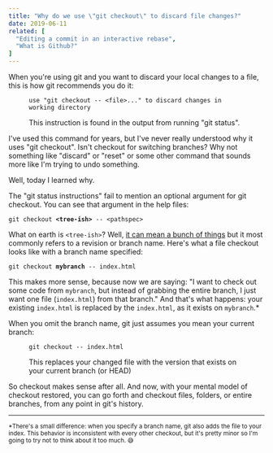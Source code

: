 ```yaml
---
title: "Why do we use \"git checkout\" to discard file changes?"
date: 2019-06-11
related: [
  "Editing a commit in an interactive rebase",
  "What is Github?"
]
---
```


When you're using git and you want to discard your local changes to a file, this is how git recommends you do it:

<figure>
  <pre><code>use "git checkout -- &lt;file&gt;..." to discard changes in working directory</code></pre>
  <figcaption>This instruction is found in the output from running "git status".</figcaption>
</figure>

I've used this command for years, but I've never really understood why it uses "git checkout". Isn't checkout for switching branches? Why not something like "discard" or "reset" or some other command that sounds more like I'm trying to undo something.

Well, today I learned why.

The "git status instructions" fail to mention an optional argument for git checkout. You can see that argument in the help files:

<pre><code>git checkout <strong>&lt;tree-ish&gt;</strong> -- &lt;pathspec&gt;</code></pre>

What on earth is `<tree-ish>`? Well, [it can mean a bunch of things](https://stackoverflow.com/a/18605496/1154642) but it most commonly refers to a revision or branch name. Here's what a file checkout looks like with a branch name specified:

<pre><code>git checkout <strong>mybranch</strong> -- index.html</code></pre>

This makes more sense, because now we are saying: "I want to check out some code from `mybranch`, but instead of grabbing the entire branch, I just want one file (`index.html`) from that branch." And that's what happens: your existing `index.html` is replaced by the `index.html`, as it exists on `mybranch`.*

When you omit the branch name, git just assumes you mean your current branch:

<figure>
  <pre><code>git checkout -- index.html</code></pre>
  <figcaption>This replaces your changed file with the version that exists on your current branch (or HEAD)</figcaption>
</figure>

So checkout makes sense after all. And now, with your mental model of checkout restored, you can go forth and checkout files, folders, or entire branches, from any point in git's history.

<hr class="section-divider" />

<small>*There's a small difference: when you specify a branch name, git also adds the file to your index. This behavior is inconsistent with every other checkout, but it's pretty minor so I'm going to try not to think about it too much. 😅</small>

